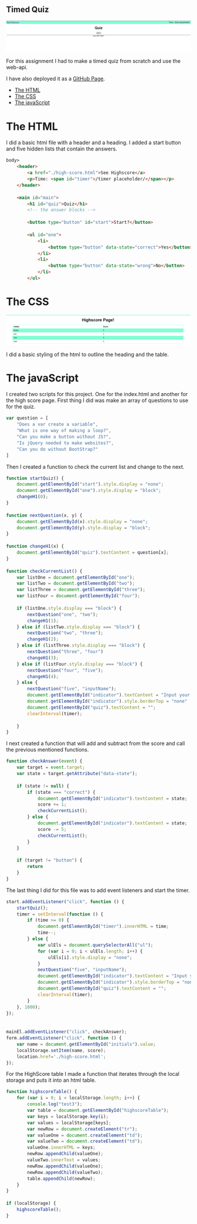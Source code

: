 ## Timed Quiz
 
![Timed Quiz Website](./assets/images/Capture.PNG "Timed Quiz website")
 
For this assignment I had to make a timed quiz from scratch and use the web-api.
 
I have also deployed it as a [GitHub Page](https://nabhahnk.github.io/timed-quiz/).
 
- [The HTML](#the-html)
- [The CSS](#the-css)
- [The javaScript](#the-javascript)
 
# The HTML
 
I did a basic html file with a header and a heading. I added a start button and five hidden lists that contain the answers.
 
```html
body>
    <header>
        <a href="./high-score.html">See Highscore</a>
        <p>Time: <span id="timer">/timer placeholder/</span></p>
    </header>
 
    <main id="main">
        <h1 id="quiz">Quiz</h1>
        <!-- the answer blocks -->
 
        <button type="button" id="start">Start?</button>
 
        <ul id="one">
            <li>
                <button type="button" data-state="correct">Yes</button>
            </li>
            <li>
                <button type="button" data-state="wrong">No</button>
            </li>
        </ul>
```
 
# The CSS
 
![Basic Style](./assets/Images/CaptureTwo.PNG "Basic style")
 
I did a basic styling of the html to outline the heading and the table.
 
# The javaScript
 
I created two scripts for this project. One for the index.html and another for the high score page. First thing I did was make an array of questions to use for the quiz.
 
```javascript
var question = [
    "Does a var create a variable",
    "What is one way of making a loop?",
    "Can you make a button without JS?",
    "Is jQuery needed to make websites?",
    "Can you do without BootStrap?"
]
```
 
Then I created a function to check the current list and change to the next.
 
```javascript
function startQuiz() {
    document.getElementById("start").style.display = "none";
    document.getElementById("one").style.display = "block";
    changeH1(0);
}
 
function nextQuestion(x, y) {
    document.getElementById(x).style.display = "none";
    document.getElementById(y).style.display = "block";
}
 
function changeH1(x) {
    document.getElementById("quiz").textContent = question[x];
}
 
function checkCurrentList() {
    var listOne = document.getElementById("one");
    var listTwo = document.getElementById("two");
    var listThree = document.getElementById("three");
    var listFour = document.getElementById("four");
 
    if (listOne.style.display === "block") {
        nextQuestion("one", "two");
        changeH1(1);
    } else if (listTwo.style.display === "block") {
        nextQuestion("two", "three");
        changeH1(2);
    } else if (listThree.style.display === "block") {
        nextQuestion("three", "four")
        changeH1(3);
    } else if (listFour.style.display === "block") {
        nextQuestion("four", "five");
        changeH1(4);
    } else {
        nextQuestion("five", "inputName");
        document.getElementById("indicator").textContent = "Input your initials.";
        document.getElementById("indicator").style.borderTop = "none"
        document.getElementById("quiz").textContent = "";
        clearInterval(timer);
 
    }
}
```
I next created a function that will add and subtract from the score and call the previous mentioned functions.
 
```javascript
function checkAnswer(event) {
    var target = event.target;
    var state = target.getAttribute("data-state");
 
    if (state != null) {
        if (state === "correct") {
            document.getElementById("indicator").textContent = state;
            score += 1;
            checkCurrentList();
        } else {
            document.getElementById("indicator").textContent = state;
            score -= 5;
            checkCurrentList();
        }
    }
 
    if (target != "button") {
        return
    }
}
```
 
The last thing I did for this file was to add event listeners and start the timer.
 
```javascript
start.addEventListener("click", function () {
    startQuiz();
    timer = setInterval(function () {
        if (time >= 0) {
            document.getElementById("timer").innerHTML = time;
            time--;
        } else {
            var ulEls = document.querySelectorAll("ul");
            for (var i = 0; i < ulEls.length; i++) {
                ulEls[i].style.display = "none";
            }
            nextQuestion("five", "inputName");
            document.getElementById("indicator").textContent = "Input your initials.";
            document.getElementById("indicator").style.borderTop = "none"
            document.getElementById("quiz").textContent = "";
            clearInterval(timer);
        }
    }, 1000);
});
 
 
mainEl.addEventListener("click", checkAnswer);
form.addEventListener("click", function () {
    var name = document.getElementById("initials").value;
    localStorage.setItem(name, score);
    location.href='./high-score.html';
});
```
 
For the HighScore table I made a function that iterates through the local storage and puts it into an html table.
 
```javascript
function highscoreTable() {
    for (var i = 0; i < localStorage.length; i++) {
        console.log("test3");
        var table = document.getElementById("highscoreTable");
        var keys = localStorage.key(i);
        var values = localStorage[keys];
        var newRow = document.createElement("tr");
        var valueOne = document.createElement("td");
        var valueTwo = document.createElement("td");
        valueOne.innerHTML = keys;
        newRow.appendChild(valueOne);
        valueTwo.innerText = values;
        newRow.appendChild(valueOne);
        newRow.appendChild(valueTwo);
        table.appendChild(newRow);
    }
}
 
if (localStorage) {
    highscoreTable();
}
```

